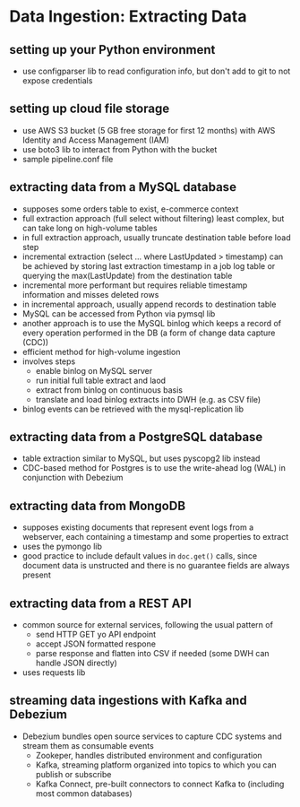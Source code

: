 # Data Ingestion: Extracting Data

## setting up your Python environment

* use configparser lib to read configuration info, but don't add to git to not expose credentials

## setting up cloud file storage

* use AWS S3 bucket (5 GB free storage for first 12 months) with AWS Identity and Access Management (IAM)
* use boto3 lib to interact from Python with the bucket
* sample pipeline.conf file

## extracting data from a MySQL database

* supposes some orders table to exist, e-commerce context
* full extraction approach (full select without filtering) least complex, but can take long on high-volume tables
* in full extraction approach, usually truncate destination table before load step
* incremental extraction (select ... where LastUpdated > timestamp) can be achieved by storing last extraction timestamp in a job log table or querying the max(LastUpdate) from the destination table
* incremental more performant but requires reliable timestamp information and misses deleted rows
* in incremental approach, usually append records to destination table
* MySQL can be accessed from Python via pymsql lib
* another approach is to use the MySQL binlog which keeps a record of every operation performed in the DB (a form of change data capture (CDC))
* efficient method for high-volume ingestion
* involves steps
  * enable binlog on MySQL server
  * run initial full table extract and laod
  * extract from binlog on continuous basis
  * translate and load binlog extracts into DWH (e.g. as CSV file)
* binlog events can be retrieved with the mysql-replication lib

## extracting data from a PostgreSQL database

* table extraction similar to MySQL, but uses pyscopg2 lib instead
* CDC-based method for Postgres is to use the write-ahead log (WAL) in conjunction with Debezium

## extracting data from MongoDB

* supposes existing documents that represent event logs from a webserver, each containing a timestamp and some properties to extract
* uses the pymongo lib
* good practice to include default values in `doc.get()` calls, since document data is unstructed and there is no guarantee fields are always present

## extracting data from a REST API

* common source for external services, following the usual pattern of
  * send HTTP GET yo API endpoint
  * accept JSON formatted respone
  * parse response and flatten into CSV if needed (some DWH can handle JSON directly)
* uses requests lib

## streaming data ingestions with Kafka and Debezium

* Debezium bundles open source services to capture CDC systems and stream them as consumable events
  * Zookeper, handles distributed environment and configuration
  * Kafka, streaming platform organized into topics to which you can publish or subscribe
  * Kafka Connect, pre-built connectors to connect Kafka to (including most common databases)
